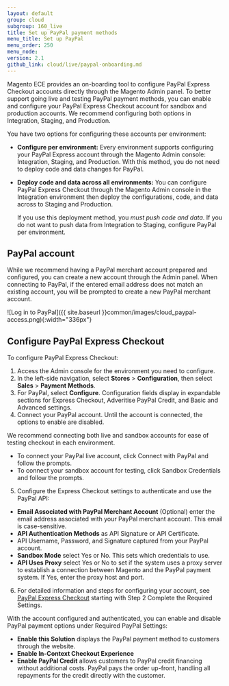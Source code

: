 ```yaml
---
layout: default
group: cloud
subgroup: 160_live
title: Set up PayPal payment methods
menu_title: Set up PayPal
menu_order: 250
menu_node:
version: 2.1
github_link: cloud/live/paypal-onboarding.md
---
```


Magento ECE provides an on-boarding tool to configure PayPal Express Checkout accounts directly through the Magento Admin panel. To better support going live and testing PayPal payment methods, you can enable and configure your PayPal Express Checkout account for sandbox and production accounts. We recommend configuring both options in Integration, Staging, and Production.

You have two options for configuring these accounts per environment:

* __Configure per environment:__ Every environment supports configuring your PayPal Express account through the Magento Admin console: Integration, Staging, and Production. With this method, you do not need to deploy code and data changes for PayPal.
* __Deploy code and data across all environments:__ You can configure PayPal Express Checkout through the Magento Admin console in the Integration environment then deploy the configurations, code, and data across to Staging and Production.

  If you use this deployment method, you *must push code and data*. If you do not want to push data from Integration to Staging, configure PayPal per environment.

## PayPal account

While we recommend having a PayPal merchant account prepared and configured, you can create a new account through the Admin panel. When connecting to PayPal, if the entered email address does not match an existing account, you will be prompted to create a new PayPal merchant account.

![Log in to PayPal]({{ site.baseurl }}common/images/cloud_paypal-access.png){:width="336px"}

## Configure PayPal Express Checkout

To configure PayPal Express Checkout:

1. Access the Admin console for the environment you need to configure.
2. In the left-side navigation, select __Stores__ > __Configuration__, then select __Sales__ > __Payment Methods__.
3. For PayPal, select __Configure__. Configuration fields display in expandable sections for Express Checkout, Adveritise PayPal Credit, and Basic and Advanced settings.
4. Connect your PayPal account. Until the account is connected, the options to enable are disabled.

  We recommend connecting both live and sandbox accounts for ease of testing checkout in each environment.

  * To connect your PayPal live account, click Connect with PayPal and follow the prompts.
  * To connect your sandbox account for testing, click Sandbox Credentials and follow the prompts.

5. Configure the Express Checkout settings to authenticate and use the PayPal API:

  * __Email Associated with PayPal Merchant Account__ (Optional) enter the email address associated with your PayPal merchant account. This email is case-sensitive.
  * __API Authentication Methods__ as API Signature or API Certificate.
  * API Username, Password, and Signature captured from your PayPal account.
  * __Sandbox Mode__ select Yes or No. This sets which credentials to use.
  * __API Uses Proxy__ select Yes or No to set if the system uses a proxy server to establish a connection between Magento and the PayPal payment system. If Yes, enter the proxy host and port.
6. For detailed information and steps for configuring your account, see [PayPal Express Checkout](http://docs.magento.com/m2/ce/user_guide/payment/paypal-express-checkout.html) starting with Step 2 Complete the Required Settings.

With the account configured and authenticated, you can enable and disable PayPal payment options under Required PayPal Settings:

* __Enable this Solution__ displays the PayPal payment method to customers through the website.
* __Enable In-Context Checkout Experience__
* __Enable PayPal Credit__ allows customers to PayPal credit financing without additional costs. PayPal pays the order up-front, handling all repayments for the credit directly with the customer.
